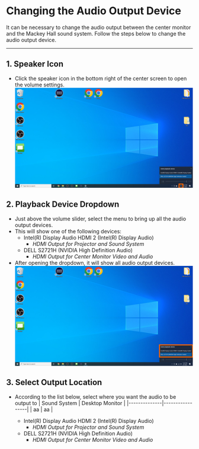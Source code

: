 # Changing the Audio Output Device

It can be necessary to change the audio output between the center monitor and the Mackey Hall sound system. Follow the steps below to change the audio output device.

---

## 1. Speaker Icon
 - Click the speaker icon in the bottom right of the center screen to open the volume settings.
 ![Speaker Icon](../assets/images/audio-output/speaker.png)

## 2. Playback Device Dropdown
 - Just above the volume slider, select the menu to bring up all the audio output devices.
 - This will show one of the following devices:
    - Intel(R) Display Audio HDMI 2 (Intel(R) Display Audio)
        - *HDMI Output for Projector and Sound System*
    - DELL S2721H (NVIDIA High Definition Audio)
        - *HDMI Output for Center Monitor Video and Audio*
 - After opening the dropdown, it will show all audio output devices.
 ![Output Devices](../assets/images/audio-output/audio-devices.png)

## 3. Select Output Location
 - According to the list below, select where you want the audio to be output to
| Sound System | Desktop Monitor |
|--------------|-----------------|
| aa           | aa              |
     
     - Intel(R) Display Audio HDMI 2 (Intel(R) Display Audio)
        - *HDMI Output for Projector and Sound System*
    - DELL S2721H (NVIDIA High Definition Audio)
        - *HDMI Output for Center Monitor Video and Audio*